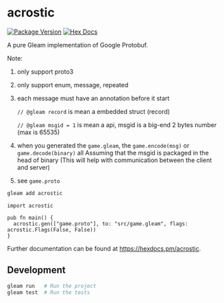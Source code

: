 # acrostic

[![Package Version](https://img.shields.io/hexpm/v/acrostic)](https://hex.pm/packages/acrostic)
[![Hex Docs](https://img.shields.io/badge/hex-docs-ffaff3)](https://hexdocs.pm/acrostic/)

A pure Gleam implementation of Google Protobuf.


Note:

1. only support proto3
2. only support enum, message, repeated
3. each message must have an annotation before it start

    `// @gleam record` is mean a embedded struct (record)

    `// @gleam msgid = 1` is mean a api, msgid is a big-end 2 bytes number (max is 65535)

4. when you generated the `game.gleam`, the `game.encode(msg)` or `game.decode(binary)` all Assuming that the msgid is packaged in the head of binary (This will help with communication between the client and server)
5. see `game.proto`


```sh
gleam add acrostic
```
```gleam
import acrostic

pub fn main() {
  acrostic.gen(["game.proto"], to: "src/game.gleam", flags: acrostic.Flags(False, False))
}
```

Further documentation can be found at <https://hexdocs.pm/acrostic>.

## Development

```sh
gleam run   # Run the project
gleam test  # Run the tests
```
